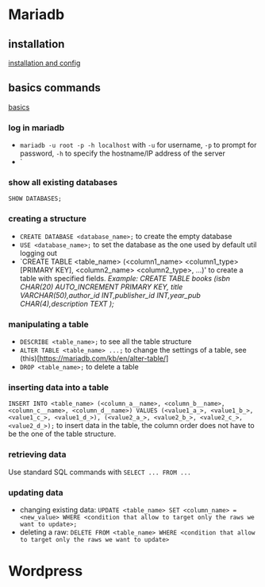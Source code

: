 # Mariadb


## installation

[installation and config](https://www.digitalocean.com/community/tutorials/how-to-install-mariadb-on-debian-11)


## basics commands

[basics](https://mariadb.com/kb/en/mariadb-basics/)
### log in mariadb
- `mariadb -u root -p -h localhost` with `-u` for username, `-p` to prompt for password, `-h` to specify the hostname/IP address of the server
- `
### show all existing databases
`SHOW DATABASES;` 
### creating a structure
- `CREATE DATABASE <database_name>;` to create the empty database
- `USE <database_name>;` to set the database as the one used by default util logging out
- `CREATE TABLE <table_name> (<column1_name> <column1_type> [PRIMARY KEY], <column2_name> <column2_type>, ...)' to create a table with specified fields. *Example: CREATE TABLE books (isbn CHAR(20) AUTO_INCREMENT PRIMARY KEY, title VARCHAR(50),author_id INT,publisher_id INT,year_pub CHAR(4),description TEXT );*
### manipulating a table
- `DESCRIBE <table_name>;` to see all the table structure
- `ALTER TABLE <table_name> ...;` to change the settings of a table, see (this)[https://mariadb.com/kb/en/alter-table/]
- `DROP <table_name>;` to delete a table
### inserting data into a table
`INSERT INTO <table_name> (<column_a__name>, <column_b__name>, <column_c__name>, <column_d__name>)
VALUES (<value1_a_>, <value1_b_>, <value1_c_>, <value1_d_>),
(<value2_a_>, <value2_b_>, <value2_c_>, <value2_d_>);` 
to insert data in the table, the column order does not have to be the one of the table structure.
### retrieving data
Use standard SQL commands with `SELECT ... FROM ...`
### updating data
- changing existing data: `UPDATE <table_name> SET <column_name> = <new_value> WHERE <condition that allow to target only the raws we want to update>;`
- deleting a raw: `DELETE FROM <table_name> WHERE <condition that allow to target only the raws we want to update>`




# Wordpress

